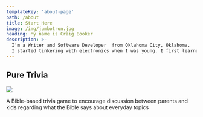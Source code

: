 ```yaml
---
templateKey: 'about-page'
path: /about
title: Start Here
image: /img/jumbotron.jpg
heading: My name is Craig Booker
description: >-
  I'm a Writer and Software Developer  from Oklahoma City, Oklahoma.  
  I started tinkering with electronics when I was young. I first learned about repairing Apple(iOS) devices when I worked for Apple retail. It was at Apple retail I received my certification to work on what Apple calls small device repair. At that time this included iPhones, iPads, and iPods. I also learned Apple’s methods in training individuals to get the most out of their products. I aim to take what I learned at Apple and combine the best customer service, my love for great apps and my dedication to my customers to provide the best products. It is at the intersection of these three areas where I shine the best.
---
```


## Pure Trivia

![](/img/pureTriviaAppPromo.png)

A Bible-based trivia game to encourage discussion between parents and kids regarding what the Bible says about everyday topics
